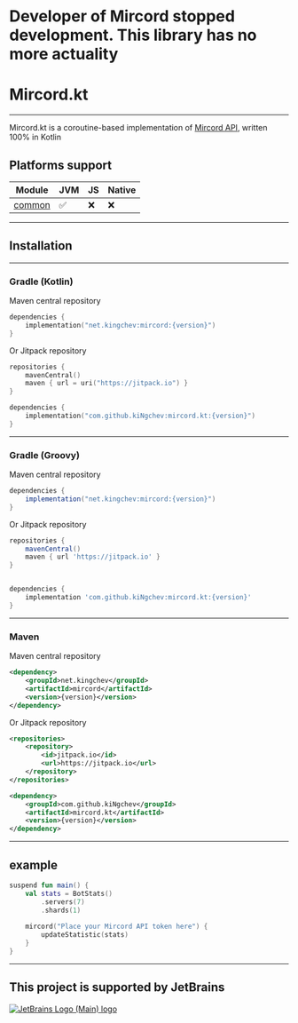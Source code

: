 # Developer of Mircord stopped development. This library has no more actuality

# Mircord.kt

---
Mircord.kt is a coroutine-based implementation of [Mircord API](https://github.com/wst-007/API-Mircord), written 100% in Kotlin
## Platforms support
| Module                   | JVM | JS  | Native |
|--------------------------|-----|-----|--------|
| [common](common)         | ✅   | ❌   | ❌      |

---
## Installation 

---
### Gradle (Kotlin)
Maven central repository
```kotlin
dependencies {
    implementation("net.kingchev:mircord:{version}")
}
```
Or Jitpack repository
```kotlin
repositories {
    mavenCentral()
    maven { url = uri("https://jitpack.io") }
}

dependencies {
    implementation("com.github.kiNgchev:mircord.kt:{version}")
}
```
---
### Gradle (Groovy)
Maven central repository
```groovy
dependencies {
    implementation("net.kingchev:mircord:{version}")
}
```
Or Jitpack repository
```groovy
repositories {
    mavenCentral()
    maven { url 'https://jitpack.io' }
}


dependencies {
    implementation 'com.github.kiNgchev:mircord.kt:{version}'
}
```
---
### Maven
Maven central repository
```xml
<dependency>
    <groupId>net.kingchev</groupId>
    <artifactId>mircord</artifactId>
    <version>{version}</version>
</dependency>
```
Or Jitpack repository
```xml
<repositories>
    <repository>
        <id>jitpack.io</id>
        <url>https://jitpack.io</url>
    </repository>
</repositories>
```
```xml
<dependency>
    <groupId>com.github.kiNgchev</groupId>
    <artifactId>mircord.kt</artifactId>
    <version>{version}</version>
</dependency>
```
---
## example
```kotlin
suspend fun main() {
    val stats = BotStats()
        .servers(7)
        .shards(1)
    
    mircord("Place your Mircord API token here") {
        updateStatistic(stats)
    }
}
```
---
## This project is supported by JetBrains
[![JetBrains Logo (Main) logo](https://resources.jetbrains.com/storage/products/company/brand/logos/jb_beam.svg)](https://jb.gg/OpenSourceSupport)